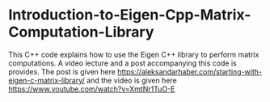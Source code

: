 # Introduction-to-Eigen-Cpp-Matrix-Computation-Library
This C++ code explains how to use the Eigen C++ library to perform matrix computations. A video lecture and a post accompanying this code is provides. The post is given here
https://aleksandarhaber.com/starting-with-eigen-c-matrix-library/
and the video is given here
https://www.youtube.com/watch?v=XmtNr1TuO-E
